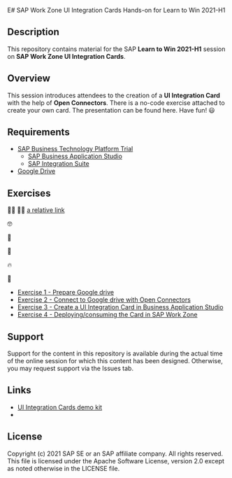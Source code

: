 E# SAP Work Zone UI Integration Cards Hands-on for Learn to Win 2021-H1

## Description
This repository contains material for the SAP **Learn to Win 2021-H1** session on **SAP Work Zone UI Integration Cards**.

## Overview
This session introduces attendees to the creation of a **UI Integration Card** with the help of **Open Connectors**. There is a no-code exercise attached to create your own card. The presentation can be found here.
Have fun! :smiley:

## Requirements
* [SAP Business Technology Platform Trial](https://developers.sap.com/tutorials/hcp-create-trial-account.html)
   * [SAP Business Application Studio](https://blogs.sap.com/2020/03/06/sap-business-application-studio-trial-in-sap-cloud-platform-assigning-roles/)
   * [SAP Integration Suite](https://blogs.sap.com/2020/08/07/sap-cloud-platform-integration-suite-trial-is-now-available/)
* [Google Drive](https://www.google.com/intl/en_in/drive/)


## Exercises
:man_technologist:
:woman_technologist:
[a relative link](other_file.md)


:nerd_face:

:partying_face:

:rocket:

:fire:

:tada:
* [Exercise 1 - Prepare Google drive](/Exercise1/readme.md)
* [Exercise 2 - Connect to Google drive with Open Connectors](/Exercise2/readme.md)
* [Exercise 3 - Create a UI Integration Card in Business Application Studio](/Exercise3/readme.md)
* [Exercise 4 - Deploying/consuming the Card in SAP Work Zone](/ex1/readme.md)

## Support
Support for the content in this repository is available during the actual time of the online session for which this content has been designed. Otherwise, you may request support via the Issues tab.

## Links
* [UI Integration Cards demo kit](https://sapui5.hana.ondemand.com/sdk/test-resources/sap/ui/integration/demokit/cardExplorer/index.html)
* []()

## License
Copyright (c) 2021 SAP SE or an SAP affiliate company. All rights reserved. This file is licensed under the Apache Software License, version 2.0 except as noted otherwise in the LICENSE file.
